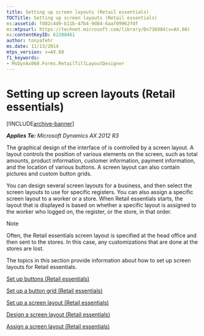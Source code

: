 ```yaml
---
title: Setting up screen layouts (Retail essentials)
TOCTitle: Setting up screen layouts (Retail essentials)
ms:assetid: fd02c4d9-b11b-47b4-9d84-6aaf09962fdf
ms:mtpsurl: https://technet.microsoft.com/library/Dn736984(v=AX.60)
ms:contentKeyID: 62200461
author: tonyafehr
ms.date: 11/13/2014
mtps_version: v=AX.60
f1_keywords:
- MsDynAx060.Forms.RetailTillLayoutDesigner
---
```


# Setting up screen layouts (Retail essentials) 


[!INCLUDE[archive-banner](includes/archive-banner.md)]


_**Applies To:** Microsoft Dynamics AX 2012 R3_

The graphical design of the interface of is controlled by a screen layout. A layout controls the position of various elements on the screen, such as total amounts, product information, customer information, payment information, and the location of various buttons. A screen layout can also contain pictures and custom button grids.

You can design several screen layouts for a business, and then select the screen layouts to use for specific registers. You can also assign a specific screen layout to a worker or a store. When Retail essentials starts, the layout that is displayed is based on whether a specific layout is assigned to the worker who logged on, the register, or the store, in that order.


> [!NOTE]
> <P>Often, the Retail essentials screen layout is specified at the head office and then sent to the stores. In this case, any customizations that are done at the stores are lost.</P>



The topics in this section provide information about how to set up screen layouts for Retail essentials.

[Set up buttons (Retail essentials)](set-up-buttons-retail-essentials.md)

[Set up a button grid (Retail essentials)](set-up-a-button-grid-retail-essentials.md)

[Set up a screen layout (Retail essentials)](set-up-a-screen-layout-retail-essentials.md)

[Design a screen layout (Retail essentials)](design-a-screen-layout-retail-essentials.md)

[Assign a screen layout (Retail essentials)](assign-a-screen-layout-retail-essentials.md)

  


